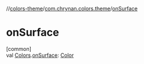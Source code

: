 //[colors-theme](../../index.md)/[com.chrynan.colors.theme](index.md)/[onSurface](on-surface.md)

# onSurface

[common]\
val [Colors](-colors/index.md).[onSurface](on-surface.md): [Color](../../../colors-core/colors-core/com.chrynan.colors/-color/index.md)
